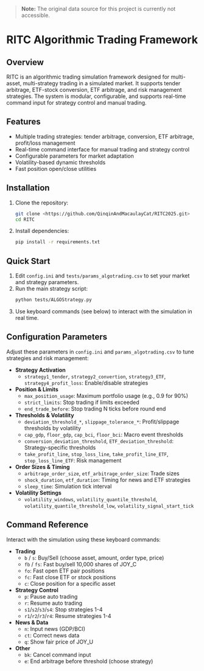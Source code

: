 > **Note:** The original data source for this project is currently not accessible. 

# RITC Algorithmic Trading Framework

## Overview
RITC is an algorithmic trading simulation framework designed for multi-asset, multi-strategy trading in a simulated market. It supports tender arbitrage, ETF-stock conversion, ETF arbitrage, and risk management strategies. The system is modular, configurable, and supports real-time command input for strategy control and manual trading.

## Features
- Multiple trading strategies: tender arbitrage, conversion, ETF arbitrage, profit/loss management
- Real-time command interface for manual trading and strategy control
- Configurable parameters for market adaptation
- Volatility-based dynamic thresholds
- Fast position open/close utilities

## Installation
1. Clone the repository:
   ```bash
   git clone <https://github.com/QinqinAndMacaulayCat/RITC2025.git>
   cd RITC
   ```
2. Install dependencies:
   ```bash
   pip install -r requirements.txt
   ```

## Quick Start
1. Edit `config.ini` and `tests/params_algotrading.csv` to set your market and strategy parameters.
2. Run the main strategy script:
   ```bash
   python tests/ALGOStrategy.py
   ```
3. Use keyboard commands (see below) to interact with the simulation in real time.

## Configuration Parameters
Adjust these parameters in `config.ini` and `params_algotrading.csv` to tune strategies and risk management:

- **Strategy Activation**
  - `strategy1_tender`, `strategy2_convertion`, `strategy3_ETF`, `strategy4_profit_loss`: Enable/disable strategies
- **Position & Limits**
  - `max_position_usage`: Maximum portfolio usage (e.g., 0.9 for 90%)
  - `strict_limits`: Stop trading if limits exceeded
  - `end_trade_before`: Stop trading N ticks before round end
- **Thresholds & Volatility**
  - `deviation_threshold_*`, `slippage_tolerance_*`: Profit/slippage thresholds by volatility
  - `cap_gdp`, `floor_gdp`, `cap_bci`, `floor_bci`: Macro event thresholds
  - `conversion_deviation_threshold`, `ETF_deviation_threshold`: Strategy-specific thresholds
  - `take_profit_line`, `stop_loss_line`, `take_profit_line_ETF`, `stop_loss_line_ETF`: Risk management
- **Order Sizes & Timing**
  - `arbitrage_order_size`, `etf_arbitrage_order_size`: Trade sizes
  - `shock_duration`, `etf_duration`: Timing for news and ETF strategies
  - `sleep_time`: Simulation tick interval
- **Volatility Settings**
  - `volatility_windows`, `volatility_quantile_threshold`, `volatility_quantile_threshold_low`, `volatility_signal_start_tick`

## Command Reference
Interact with the simulation using these keyboard commands:

- **Trading**
  - `b` / `s`: Buy/Sell (choose asset, amount, order type, price)
  - `fb` / `fs`: Fast buy/sell 10,000 shares of JOY_C
  - `fo`: Fast open ETF pair positions
  - `fc`: Fast close ETF or stock positions
  - `c`: Close position for a specific asset
- **Strategy Control**
  - `p`: Pause auto trading
  - `r`: Resume auto trading
  - `s1`/`s2`/`s3`/`s4`: Stop strategies 1-4
  - `r1`/`r2`/`r3`/`r4`: Resume strategies 1-4
- **News & Data**
  - `n`: Input news (GDP/BCI)
  - `ct`: Correct news data
  - `q`: Show fair price of JOY_U
- **Other**
  - `bk`: Cancel command input
  - `e`: End arbitrage before threshold (choose strategy)

